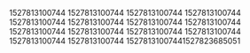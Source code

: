 1527813100744
1527813100744
1527813100744
1527813100744
1527813100744
1527813100744
1527813100744
1527813100744
1527813100744
1527813100744
1527813100744
1527813100744
1527813100744
1527813100744
15278131007441527823685051